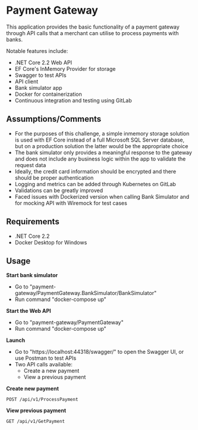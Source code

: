 # Payment Gateway

This application provides the basic functionality of a payment gateway through API calls that a merchant can utilise to process payments with banks.

Notable features include:
- .NET Core 2.2 Web API
- EF Core's InMemory Provider for storage
- Swagger to test APIs
- API client
- Bank simulator app
- Docker for containerization
- Continuous integration and testing using GitLab


## Assumptions/Comments

- For the purposes of this challenge, a simple inmemory storage solution is used with EF Core instead of a full Microsoft SQL Server database, but on a production solution the latter would be the appropriate choice
- The bank simulator only provides a meaningful response to the gateway and does not include any business logic within the app to validate the request data
- Ideally, the credit card information should be encrypted and there should be proper authentication
- Logging and metrics can be added through Kubernetes on GitLab
- Validations can be greatly improved
- Faced issues with Dockerized version when calling Bank Simulator and for mocking API with Wiremock for test cases


## Requirements

- .NET Core 2.2
- Docker Desktop for Windows


## Usage

**Start bank simulator**
- Go to "payment-gateway/PaymentGateway.BankSimulator/BankSimulator"
- Run command "docker-compose up"

**Start the Web API**
- Go to "payment-gateway/PaymentGateway"
- Run command "docker-compose up"

**Launch**
- Go to "https://localhost:44318/swagger/" to open the Swagger UI, or use Postman to test APIs
- Two API calls available:
    - Create a new payment
    - View a previous payment

**Create new payment**
```curl
POST /api/v1/ProcessPayment
```

**View previous payment**
```curl
GET /api/v1/GetPayment
```